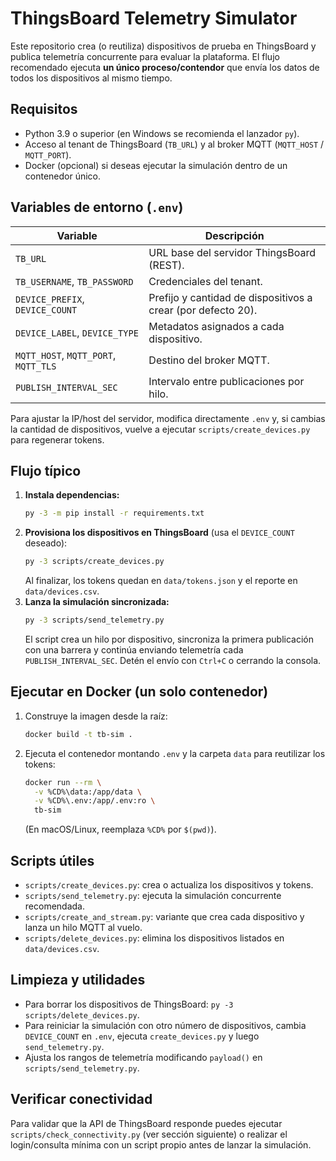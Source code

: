 ﻿# ThingsBoard Telemetry Simulator

Este repositorio crea (o reutiliza) dispositivos de prueba en ThingsBoard y publica telemetría concurrente para evaluar la plataforma. El flujo recomendado ejecuta **un único proceso/contendor** que envía los datos de todos los dispositivos al mismo tiempo.

## Requisitos
- Python 3.9 o superior (en Windows se recomienda el lanzador `py`).
- Acceso al tenant de ThingsBoard (`TB_URL`) y al broker MQTT (`MQTT_HOST` / `MQTT_PORT`).
- Docker (opcional) si deseas ejecutar la simulación dentro de un contenedor único.

## Variables de entorno (`.env`)
| Variable | Descripción |
|----------|-------------|
| `TB_URL` | URL base del servidor ThingsBoard (REST). |
| `TB_USERNAME`, `TB_PASSWORD` | Credenciales del tenant. |
| `DEVICE_PREFIX`, `DEVICE_COUNT` | Prefijo y cantidad de dispositivos a crear (por defecto 20). |
| `DEVICE_LABEL`, `DEVICE_TYPE` | Metadatos asignados a cada dispositivo. |
| `MQTT_HOST`, `MQTT_PORT`, `MQTT_TLS` | Destino del broker MQTT. |
| `PUBLISH_INTERVAL_SEC` | Intervalo entre publicaciones por hilo. |

Para ajustar la IP/host del servidor, modifica directamente `.env` y, si cambias la cantidad de dispositivos, vuelve a ejecutar `scripts/create_devices.py` para regenerar tokens.

## Flujo típico
1. **Instala dependencias:**
   ```bash
   py -3 -m pip install -r requirements.txt
   ```
2. **Provisiona los dispositivos en ThingsBoard** (usa el `DEVICE_COUNT` deseado):
   ```bash
   py -3 scripts/create_devices.py
   ```
   Al finalizar, los tokens quedan en `data/tokens.json` y el reporte en `data/devices.csv`.
3. **Lanza la simulación sincronizada:**
   ```bash
   py -3 scripts/send_telemetry.py
   ```
   El script crea un hilo por dispositivo, sincroniza la primera publicación con una barrera y continúa enviando telemetría cada `PUBLISH_INTERVAL_SEC`. Detén el envío con `Ctrl+C` o cerrando la consola.

## Ejecutar en Docker (un solo contenedor)
1. Construye la imagen desde la raíz:
   ```bash
   docker build -t tb-sim .
   ```
2. Ejecuta el contenedor montando `.env` y la carpeta `data` para reutilizar los tokens:
   ```bash
   docker run --rm \
     -v %CD%\data:/app/data \
     -v %CD%\.env:/app/.env:ro \
     tb-sim
   ```
   (En macOS/Linux, reemplaza `%CD%` por `$(pwd)`).

## Scripts útiles
- `scripts/create_devices.py`: crea o actualiza los dispositivos y tokens.
- `scripts/send_telemetry.py`: ejecuta la simulación concurrente recomendada.
- `scripts/create_and_stream.py`: variante que crea cada dispositivo y lanza un hilo MQTT al vuelo.
- `scripts/delete_devices.py`: elimina los dispositivos listados en `data/devices.csv`.

## Limpieza y utilidades
- Para borrar los dispositivos de ThingsBoard: `py -3 scripts/delete_devices.py`.
- Para reiniciar la simulación con otro número de dispositivos, cambia `DEVICE_COUNT` en `.env`, ejecuta `create_devices.py` y luego `send_telemetry.py`.
- Ajusta los rangos de telemetría modificando `payload()` en `scripts/send_telemetry.py`.

## Verificar conectividad
Para validar que la API de ThingsBoard responde puedes ejecutar `scripts/check_connectivity.py` (ver sección siguiente) o realizar el login/consulta mínima con un script propio antes de lanzar la simulación.
